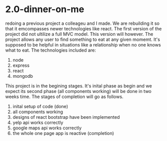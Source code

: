 # 2.0-dinner-on-me

redoing a previous project a colleageu and I made. We are rebuilding it so that it emcompasses newer technologies like react. The first version of the project did not ultilize a full MVC model. This version will however. The project allows any user to find something to eat at any given momemt. It's supposed to be helpful in situations like a relationship when no one knows what to eat. The technologies included are: 
1. node
2. express
3. react
4. mongodb

This project is in the begining stages. It's inital phase as begin and we expect its second phase (all components working) will be done in two weeks time. The stages of completion will go as follows. 
1. inital setup of code (done)
2. all components working
3. designs of react bootstrap have been implemented
4. yelp api works correctly 
5. google maps api works correctly
6. the whole one page app is reactive (completion)
